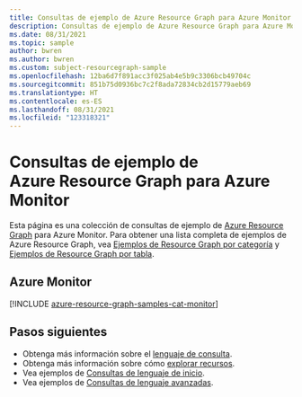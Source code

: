 ```yaml
---
title: Consultas de ejemplo de Azure Resource Graph para Azure Monitor
description: Consultas de ejemplo de Azure Resource Graph para Azure Monitor que muestran el uso de tipos de recursos y tablas para acceder a recursos y propiedades relacionados con Azure Monitor.
ms.date: 08/31/2021
ms.topic: sample
author: bwren
ms.author: bwren
ms.custom: subject-resourcegraph-sample
ms.openlocfilehash: 12ba6d7f891acc3f025ab4e5b9c3306bcb49704c
ms.sourcegitcommit: 851b75d0936bc7c2f8ada72834cb2d15779aeb69
ms.translationtype: HT
ms.contentlocale: es-ES
ms.lasthandoff: 08/31/2021
ms.locfileid: "123318321"
---
```

# <a name="azure-resource-graph-sample-queries-for-azure-monitor"></a>Consultas de ejemplo de Azure Resource Graph para Azure Monitor

Esta página es una colección de consultas de ejemplo de [Azure Resource Graph](../governance/resource-graph/overview.md) para Azure Monitor. Para obtener una lista completa de ejemplos de Azure Resource Graph, vea [Ejemplos de Resource Graph por categoría](../governance/resource-graph/samples/samples-by-category.md) y [Ejemplos de Resource Graph por tabla](../governance/resource-graph/samples/samples-by-table.md).

## <a name="azure-monitor"></a>Azure Monitor

[!INCLUDE [azure-resource-graph-samples-cat-monitor](../../includes/resource-graph/samples/bycat/azure-monitor.md)]

## <a name="next-steps"></a>Pasos siguientes

- Obtenga más información sobre el [lenguaje de consulta](../governance/resource-graph/concepts/query-language.md).
- Obtenga más información sobre cómo [explorar recursos](../governance/resource-graph/concepts/explore-resources.md).
- Vea ejemplos de [Consultas de lenguaje de inicio](../governance/resource-graph/samples/starter.md).
- Vea ejemplos de [Consultas de lenguaje avanzadas](../governance/resource-graph/samples/advanced.md).
